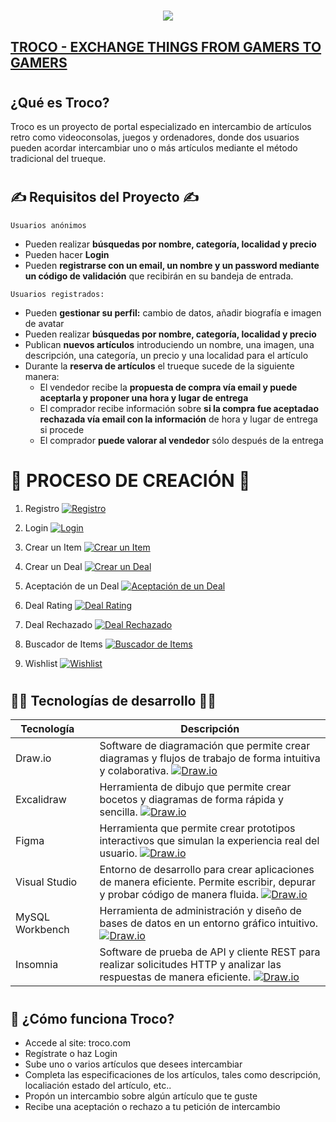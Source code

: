 <h1 align="center">
    <a href="https://sylius.com/github-readme/link/" target="_blank">
        <img src="https://i.postimg.cc/CMttpyBc/Home-Troco.png" />
    </a>
</h1>


## [TROCO - EXCHANGE THINGS FROM GAMERS TO GAMERS ](https://troco.com)
#
## ¿Qué es Troco? 

Troco es un proyecto de portal especializado en intercambio de artículos retro como videoconsolas, juegos y ordenadores, donde dos usuarios pueden acordar intercambiar uno o más artículos mediante el método tradicional del trueque.

#

## ✍️ Requisitos del Proyecto ✍️

`Usuarios anónimos`
- Pueden realizar **búsquedas por nombre, categoría, localidad y precio**
- Pueden hacer **Login**
- Pueden **registrarse con un email, un nombre y un password mediante un código de validación** que recibirán en su bandeja de entrada.

```Usuarios registrados:```
- Pueden **gestionar su perfil:** cambio de datos, añadir biografía e imagen de avatar
- Pueden realizar **búsquedas por nombre, categoría, localidad y precio**
- Publican **nuevos artículos** introduciendo un nombre, una imagen, una descripción, una categoría, un precio y una localidad para el artículo
- Durante la **reserva de artículos** el trueque sucede de la siguiente manera:
  - El vendedor recibe la **propuesta de compra vía email y puede aceptarla y proponer una hora y lugar de entrega**
  - El comprador recibe información sobre **si la compra fue aceptadao rechazada vía email con la información** de hora y lugar de entrega si procede
  - El comprador **puede valorar al vendedor** sólo después de la entrega

#


# 🚀 PROCESO DE CREACIÓN 🚀

1. Registro
   [![Registro](https://i.postimg.cc/1tHg2gGb/1-registration.jpg)](https://www.youtube.com/watch?v=XnPB8X8v6IQ)

2. Login
   [![Login](https://i.postimg.cc/3RnR9s7T/2-login.jpg)](https://www.youtube.com/watch?v=jPrTfIVhIuQ)

3. Crear un Item
   [![Crear un Item](https://i.postimg.cc/7LXwySR1/4-create-deal.jpg)](https://www.youtube.com/watch?v=pcg5gDU9Oug)

4. Crear un Deal
   [![Crear un Deal](https://i.postimg.cc/7LXwySR1/4-create-deal.jpg)](https://www.youtube.com/watch?v=pcg5gDU9Oug)

5. Aceptación de un Deal
   [![Aceptación de un Deal](https://i.postimg.cc/Xv2qgMn0/5-deal-acceptance.jpg)](https://www.youtube.com/watch?v=W49QuWSMFfc)

6. Deal Rating
   [![Deal Rating](https://i.postimg.cc/XJ12DsQt/6-deal-rating.png)](https://www.youtube.com/watch?v=eB2mRwbeIcY)

7. Deal Rechazado
   [![Deal Rechazado](https://i.postimg.cc/zfM5BqJ3/7-deal-rejected.jpg)](https://www.youtube.com/zB26OrIx2bw)

8. Buscador de Items
   [![Buscador de Items](https://i.postimg.cc/wxDHqKnT/8-searcher.jpg)](https://www.youtube.com/sxik_c02RZk)

9. Wishlist
   [![Wishlist](https://i.postimg.cc/pL63Qk36/9-wishlist.jpg)](https://www.youtube.com/A9MFBNk0Vh8)


#





## 👨‍💻 Tecnologías de desarrollo 👨‍💻
| Tecnología |  | Descripción                                                                     |
|------------|---------|---------------------------------------------------------------------------------|
| Draw.io       || Software de diagramación que permite crear diagramas y flujos de trabajo de forma intuitiva y colaborativa. [![Draw.io](https://i.postimg.cc/L5gqBB4B/drawio.png)](https://github.com/jorge-alejandro/2hand-ecommerce-shop.git)|
| Excalidraw        || Herramienta de dibujo que permite crear bocetos y diagramas de forma rápida y sencilla. [![Draw.io](https://i.postimg.cc/zGmYtw72/excalidraw-troco-2.png)](https://github.com/jorge-alejandro/2hand-ecommerce-shop.git)|     |
| Figma || Herramienta que permite crear prototipos interactivos que simulan la experiencia real del usuario. [![Draw.io](https://i.postimg.cc/PfV9Cb8V/figma-troco.png)](https://github.com/jorge-alejandro/2hand-ecommerce-shop.git)|      |
| Visual Studio || Entorno de desarrollo para crear aplicaciones de manera eficiente. Permite escribir, depurar y probar código de manera fluida. [![Draw.io](https://i.postimg.cc/L5gqBB4B/drawio.png)](https://github.com/jorge-alejandro/2hand-ecommerce-shop.git)|      |
| MySQL Workbench || Herramienta de administración y diseño de bases de datos en un entorno gráfico intuitivo.  [![Draw.io](https://i.postimg.cc/nrknbXL9/mysql-troco.png)](https://github.com/jorge-alejandro/2hand-ecommerce-shop.git)|     |
| Insomnia || Software de prueba de API y cliente REST para realizar solicitudes HTTP y analizar las respuestas de manera eficiente. [![Draw.io](https://i.postimg.cc/xTJ64WFn/insomnia-troco.png)](https://github.com/jorge-alejandro/2hand-ecommerce-shop.git)|      |

#

## 🧐 ¿Cómo funciona Troco?
- Accede al site: troco.com
- Regístrate o haz Login
- Sube uno o varios artículos que desees intercambiar
- Completa las especificaciones de los artículos, tales como descripción, localiación estado del artículo, etc..
- Propón un intercambio sobre algún artículo que te guste
- Recibe una aceptación o rechazo a tu petición de intercambio





